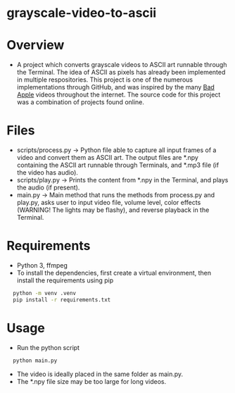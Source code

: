 # grayscale-video-to-ascii

# Overview
* A project which converts grayscale videos to ASCII art runnable through the Terminal. The idea of ASCII as pixels has already been implemented in multiple respositories. This project is one of the numerous implementations through GitHub, and was inspired by the many [Bad Apple](https://www.youtube.com/watch?v=i41KoE0iMYU) videos throughout the internet. The source code for this project was a combination of projects found online.

# Files
* scripts/process.py -> Python file able to capture all input frames of a video and convert them as ASCII art. The output files are *.npy containing the ASCII art runnable through Terminals, and *.mp3 file (if the video has audio).
* scripts/play.py -> Prints the content from *.npy in the Terminal, and plays the audio (if present).
* main.py -> Main method that runs the methods from process.py and play.py, asks user to input video file, volume level, color effects (WARNING! The lights may be flashy), and reverse playback in the Terminal.

# Requirements
* Python 3, ffmpeg
* To install the dependencies, first create a virtual environment, then install the requirements using pip
```sh
  python -m venv .venv
  pip install -r requirements.txt
```

# Usage
* Run the python script
```sh
  python main.py
```
* The video is ideally placed in the same folder as main.py.
* The *.npy file size may be too large for long videos.
